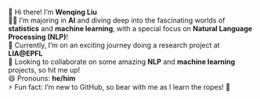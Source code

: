 👋 Hi there! I’m **Wenqing Liu**  
👨‍🎓 I’m majoring in **AI** and diving deep into the fascinating worlds of **statistics** and **machine learning**, with a special focus on **Natural Language Processing (NLP)**!  
🌱 Currently, I’m on an exciting journey doing a research project at **LIA@EPFL**  
🤝 Looking to collaborate on some amazing **NLP** and **machine learning** projects, so hit me up!  
😄 Pronouns: **he/him**  
⚡ Fun fact: I’m new to GitHub, so bear with me as I learn the ropes! 🚀
